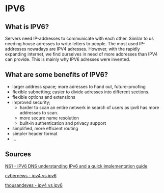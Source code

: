 # IPV6

## What is IPV6?

Servers need IP-addresses to communicate with each other. Similar to us needing house adresses to write letters to people.
The most used IP-addresses nowadays are IPV4 adresses.
However, with the rapidly expanding internet, we find ourselves in need of more addresses than IPV4 can provide.
This is mainly why IPV6 adresses were invented.


## What are some benefits of IPV6?

* larger address space; more adresses to hand out, future-proofing
* flexible subnetting; easier to divide adresses into different sections.
* flexible options and extensions
* improved security;
    * harder to scan an entire netwerk in search of users as ipv6 has more addresses to scan.
    * more secure name resolution
    * built-in authentication and privacy support
* simplified, more efficient routing
* simpler header format
* ...


## Sources

[NS1 - IPV6 DNS understanding IPv6 and a quick implementation guide](https://ns1.com/resources/ipv6-dns-understanding-ipv6-and-a-quick-implementation-guide#:~:text=What%20is%20IPv6%20used%20for,space%2C%20which%20is%20almost%20exhausted.)

[cybernews - ipv4 vs ipv6](https://cybernews.com/what-is-vpn/ipv4-vs-ipv6/)

[thousandeyes - ipv4 vs ipv6](https://www.thousandeyes.com/learning/techtorials/ipv4-vs-ipv6)